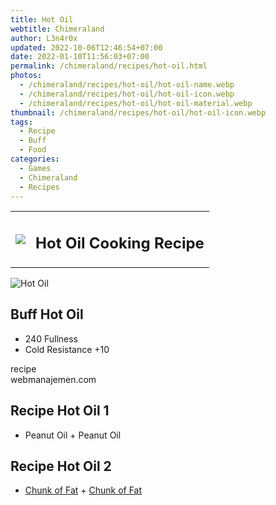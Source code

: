 ```yaml
---
title: Hot Oil
webtitle: Chimeraland
author: L3n4r0x
updated: 2022-10-06T12:46:54+07:00
date: 2022-01-10T11:56:03+07:00
permalink: /chimeraland/recipes/hot-oil.html
photos:
  - /chimeraland/recipes/hot-oil/hot-oil-name.webp
  - /chimeraland/recipes/hot-oil/hot-oil-icon.webp
  - /chimeraland/recipes/hot-oil/hot-oil-material.webp
thumbnail: /chimeraland/recipes/hot-oil/hot-oil-icon.webp
tags:
  - Recipe
  - Buff
  - Food
categories:
  - Games
  - Chimeraland
  - Recipes
---
```


<section id="bootstrap-wrapper"><link rel="stylesheet" href="https://cdn.statically.io/gh/dimaslanjaka/Web-Manajemen/40ac3225/css/bootstrap-4.5-wrapper.css"/><div class="row mb-2"><div class="col-md-12 mb-2"><table class="table" id="post-info"><tbody><tr><td><img class="d-inline-block me-2" src="/chimeraland/recipes/hot-oil/hot-oil-icon.webp" width="auto" height="auto"/></td><td><h1 class="fs-5">Hot Oil Cooking Recipe</h1></td></tr></tbody></table></div></div><div class="card mb-2"><div class="row g-0"><div class="col-sm-4 position-relative mb-2"><img src="/chimeraland/recipes/hot-oil/hot-oil-material.webp" class="card-img fit-cover w-100 h-100" alt="Hot Oil" data-fancybox="true"/></div><div class="col-sm-8 mb-2"><div class="card-body"><h2 class="card-title fs-5">Buff Hot Oil</h2><div class="card-text"><ul><li>240 Fullness</li><li>Cold Resistance +10</li></ul></div><span class="badge rounded-pill bg-dark">recipe</span></div><div class="card-footer text-end text-muted">webmanajemen.com</div></div></div></div><div class="row mb-2"><div class="col-12 col-lg-6 recipe-item mb-2"><div class="card"><div class="card-body"><h2 class="card-title fs-5">Recipe Hot Oil 1</h2><div class="card-text"><ul><li>Peanut Oil<span> + </span>Peanut Oil</li></ul></div></div></div></div><div class="col-12 col-lg-6 recipe-item mb-2"><div class="card"><div class="card-body"><h2 class="card-title fs-5">Recipe Hot Oil 2</h2><div class="card-text"><ul><li><a class="text-decoration-none" href="/chimeraland/materials/chunk-of-fat.html">Chunk of Fat</a><span> + </span><a class="text-decoration-none" href="/chimeraland/materials/chunk-of-fat.html">Chunk of Fat</a></li></ul></div></div></div></div></div></section>